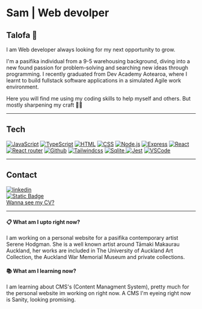 # Sam | Web devolper 

## Talofa 👋

I am Web developer always looking for my next opportunity to grow.

I'm a pasifika individual from a 9-5 warehousing background, diving into a new found passion for problem-solving and searching new ideas through programming.
I recently graduated from Dev Academy Aotearoa, where I learnt to build fullstack software applications in a simulated Agile work environment.

Here you will find me using my coding skills to help myself and others. But mostly sharpening my craft 👨‍💻

---

## Tech
[![JavaScript](https://img.shields.io/badge/JavaScript-black?logo=javascript)](https://developer.mozilla.org/en-US/docs/Web/JavaScript)
[![TypeScript](https://img.shields.io/badge/TypeScript-black?logo=typescript)](https://www.typescriptlang.org/)
[![HTML](	https://img.shields.io/badge/HTML5-black?logo=html5)](https://www.w3schools.com/html/)
[![CSS](https://img.shields.io/badge/CSS-black?logo=css3)](https://developer.mozilla.org/en-US/docs/Web/CSS)
[![Node.js](https://img.shields.io/badge/Node.js-black?logo=node.js)](https://nodejs.org/)
[![Express](https://img.shields.io/badge/Express-black?logo=express)](https://expressjs.com/)
[![React](https://img.shields.io/badge/-ReactJs-black?logo=react)](https://react.dev/)
[![React router](https://img.shields.io/badge/-React%20Router-black?logo=react-router)](https://reactrouter.com/en/main)
[![Github](https://img.shields.io/badge/GitHub-black?logo=GitHub)](https://github.com/)
[![Tailwindcss](https://img.shields.io/badge/Tailwind-black?logo=tailwindcss)](https://tailwindcss.com/)
[![Sqlite](https://img.shields.io/badge/SQLite-black?logo=sqlite) ](https://www.sqlite.org/)
[![Jest](https://img.shields.io/badge/Jest-black?logo=Jest)](https://jestjs.io/)
[![VSCode](https://img.shields.io/badge/Vscode-black?logo=visualstudiocode)](https://code.visualstudio.com/)

---

## Contact 
[![linkedin](https://img.shields.io/badge/LinkedIn-0077B5?logo=linkedin&logoColor=white)](www.linkedin.com/in/sam-tofa-timoteo-211a47263) <br/>
[![Static Badge](https://img.shields.io/badge/-Email-black?logo=gmail)](mailto:samtofat@gmail.com) <br/>
[Wanna see my CV?](https://github.com/samuel-tofatimoteo/samT/files/15259634/My.Code.CV.pdf)

---
#### 📋 What am I upto right now?
I am working on a personal website for a pasifika contemporary artist Serene Hodgman. She is a well known artist around Tāmaki Makaurau Auckland, her works are included in The University of Auckland Art Collection, the Auckland War Memorial Museum and private collections.

#### 📚 What am I learning now?
I am learning about CMS's (Content Managment System), pretty much for the personal website im working on right now. A CMS I'm eyeing right now is Sanity, looking promising. 

#### 
